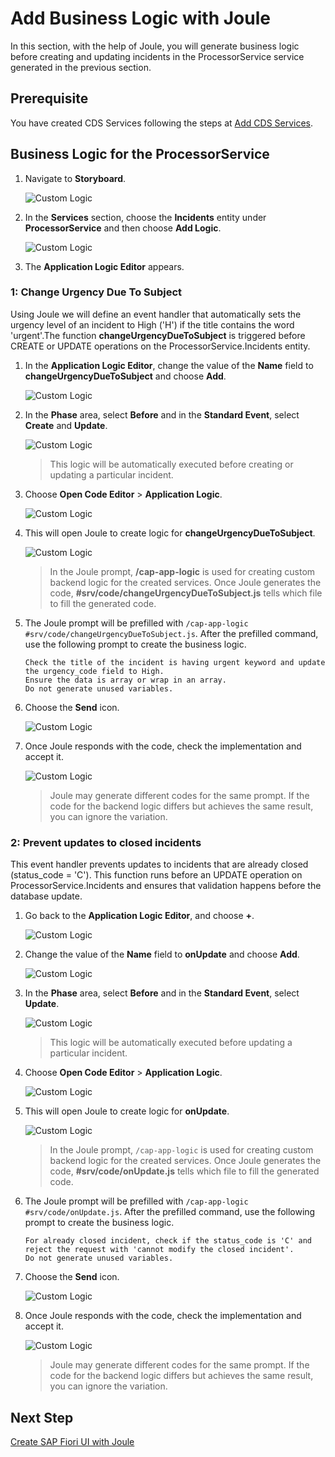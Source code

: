 # Add Business Logic with Joule

In this section, with the help of Joule, you will generate business logic before creating and updating incidents in the ProcessorService service generated in the previous section.

## Prerequisite

You have created CDS Services following the steps at [Add CDS Services](generate-service.md).

## Business Logic for the ProcessorService

1. Navigate to **Storyboard**.

    ![Custom Logic](../../build-code/images/custom-logic/storyboard.png)

2. In the **Services** section, choose the **Incidents** entity under **ProcessorService** and then choose **Add Logic**.

    ![Custom Logic](../../build-code/images/custom-logic/add_logic_click.png)

3. The **Application Logic Editor** appears.

### 1: Change Urgency Due To Subject
Using Joule we will define an event handler that automatically sets the urgency level of an incident to High ('H') if the title contains the word 'urgent'.The function **changeUrgencyDueToSubject** is triggered before CREATE or UPDATE operations on the ProcessorService.Incidents entity. 
1. In the **Application Logic Editor**, change the value of the **Name** field to **changeUrgencyDueToSubject** and choose **Add**.

    ![Custom Logic](../../build-code/images/custom-logic/logic1_name.png)

2. In the **Phase** area, select **Before** and in the **Standard Event**, select **Create** and **Update**.

    ![Custom Logic](../../build-code/images/custom-logic/logic1_phase.png)

    > This logic will be automatically executed before creating or updating a particular incident.

3. Choose **Open Code Editor** > **Application Logic**.

    ![Custom Logic](../../build-code/images/custom-logic/logic1_openeditor.png)

4. This will open Joule to create logic for **changeUrgencyDueToSubject**.

    ![Custom Logic](../../build-code/images/custom-logic/logic1_joulestart.png)

    > In the Joule prompt, **/cap-app-logic** is used for creating custom backend logic for the created services. Once Joule generates the code, **#srv/code/changeUrgencyDueToSubject.js** tells which file to fill the generated code.

5. The Joule prompt will be prefilled with `/cap-app-logic #srv/code/changeUrgencyDueToSubject.js`. After the prefilled command, use the following prompt to create the business logic.

    ```
    Check the title of the incident is having urgent keyword and update the urgency_code field to High.
    Ensure the data is array or wrap in an array.
    Do not generate unused variables.
    ```
    
6. Choose the **Send** icon.

    ![Custom Logic](../../build-code/images/newprompts/logic1.png)

7. Once Joule responds with the code, check the implementation and accept it. 

    ![Custom Logic](../../build-code/images/custom-logic/logic1_code.png)

    > Joule may generate different codes for the same prompt. If the code for the backend logic differs but achieves the same result, you can ignore the variation.

### 2: Prevent updates to closed incidents
This event handler prevents updates to incidents that are already closed (status_code = 'C'). This function runs before an UPDATE operation on ProcessorService.Incidents and ensures that validation happens before the database update.

1. Go back to the **Application Logic Editor**, and choose **+**.

    ![Custom Logic](../../build-code/images/custom-logic/logic2_openeditor.png)

2. Change the value of the **Name** field to **onUpdate** and choose **Add**.

    ![Custom Logic](../../build-code/images/custom-logic/logic2_name.png)

3. In the **Phase** area, select **Before** and in the **Standard Event**, select **Update**.

    ![Custom Logic](../../build-code/images/custom-logic/logic2_phase.png)

    > This logic will be automatically executed before updating a particular incident.

4. Choose **Open Code Editor** > **Application Logic**.

    ![Custom Logic](../../build-code/images/custom-logic/logic2_logic.png)

5. This will open Joule to create logic for **onUpdate**.

    ![Custom Logic](../../build-code/images/custom-logic/logic2_joulestart.png)

    > In the Joule prompt, `/cap-app-logic` is used for creating custom backend logic for the created services. Once Joule generates the code, **#srv/code/onUpdate.js** tells which file to fill the generated code.

6. The Joule prompt will be prefilled with `/cap-app-logic #srv/code/onUpdate.js`. After the prefilled command, use the following prompt to create the business logic.

    ```
    For already closed incident, check if the status_code is 'C' and reject the request with 'cannot modify the closed incident'. 
    Do not generate unused variables.
    ```
    
7. Choose the **Send** icon.

    ![Custom Logic](../../build-code/images/newprompts/logic2.png)

8. Once Joule responds with the code, check the implementation and accept it. 

    ![Custom Logic](../../build-code/images/custom-logic/logic2_code.png)

    > Joule may generate different codes for the same prompt. If the code for the backend logic differs but achieves the same result, you can ignore the variation.

## Next Step

[Create SAP Fiori UI with Joule](./fiori-ui.md)









